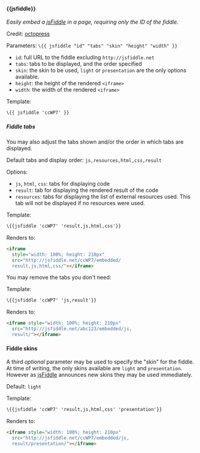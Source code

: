 #### \{{jsfiddle}} <a id="jsfiddle" name="jsfiddle" class="anchor"><span class="glyphicon glyphicon-link"></span></a>
_Easily embed a [jsFiddle](http://jsfiddle.net) in a page, requiring only the ID of the fiddle._

Credit: [octopress](http://octopress.org/docs/plugins/jsfiddle-tag/)

Parameters: `\{{ jsfiddle "id" "tabs" "skin" "height" "width" }}`
  * `id`: full URL to the fiddle excluding `http://jsfiddle.net`
  * `tabs`: tabs to be displayed, and the order specified
  * `skin`: the skin to be used, `light` or `presentation` are the only options available.
  * `height`: the height of the rendered `<iframe>`
  * `width`: the width of the rendered `<iframe>`

Template:

```html
\{{ jsfiddle 'ccWP7' }}
```

##### Fiddle tabs
You may also adjust the tabs shown and/or the order in which tabs are displayed.

Default tabs and display order: `js,resources,html,css,result`

Options:
* `js`, `html`, `css`: tabs for displaying code
* `result`: tab for displaying the rendered result of the code
* `resources`: tabs for displaying the list of external resources used. This tab will not be displayed if no resources were used.

Template:

```html
\{{jsfiddle 'ccWP7' 'result,js,html,css'}}
```

Renders to:

```html
<iframe
  style="width: 100%; height: 210px"
  src="http://jsfiddle.net/ccWP7/embedded/
  result,js,html,css/"></iframe>
```

You may remove the tabs you don't need:

Template:

```html
\{{jsfiddle 'ccWP7' 'js,result'}}
```

Renders to:

```html
<iframe style="width: 100%; height: 210px"
  src="http://jsfiddle.net/abc123/embedded/js,
  result/"></iframe>
```

#### Fiddle skins
A third _optional_ parameter may be used to specify the "skin" for the fiddle. At time of writing, the only skins available are `light` and `presentation`.
However as [jsFiddle](http://jsfiddle.net) announces new skins they may be used immediately.

Default: `light`

Template:

```html
\{{jsfiddle 'ccWP7' 'result,js,html,css' 'presentation'}}
```

Renders to:

```html
<iframe style="width: 100%; height: 210px"
  src="http://jsfiddle.net/ccWP7/embedded/js,
  result/presentation/"></iframe>
```

